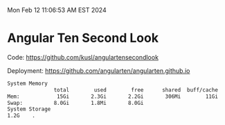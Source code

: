 Mon Feb 12 11:06:53 AM EST 2024

# Angular Ten Second Look

Code: https://github.com/kusl/angulartensecondlook

Deployment: https://github.com/angularten/angularten.github.io

```bash
System Memory
               total        used        free      shared  buff/cache   available
Mem:            15Gi       2.3Gi       2.2Gi       306Mi        11Gi        12Gi
Swap:          8.0Gi       1.8Mi       8.0Gi
System Storage
1.2G	.
